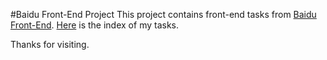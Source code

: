 #Baidu Front-End Project
This project contains front-end tasks from [Baidu Front-End](http://ife.baidu.com).
[Here](http://benjaminz.github.io/BaiduFrontEnd/) is the index of my tasks.

Thanks for visiting.
